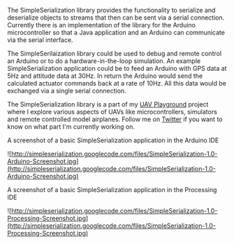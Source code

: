 The SimpleSerialization library provides the functionality to serialize and deserialize objects to streams that then can be sent via a serial connection.
Currently there is an implementation of the library for the Arduino microcontroller so that a Java application and an Arduino can communicate via the serial interface.

The SimpleSerilaization library could be used to debug and remote control an Arduino or to do a hardware-in-the-loop simulation.
An example SimpleSerialization application could be to feed an Arduino with GPS data at 5Hz and attitude data at 30Hz. In return the Arduino would send the calculated actuator commands back at a rate of 10Hz. All this data would be exchanged via a single serial connection.

The SimpleSerialization library is a part of my <a href='http://code.google.com/p/uavplayground/'>UAV Playground</a> project where I explore various aspects of UAVs like microcontrollers, simulators and remote controlled model airplanes.
Follow me on [Twitter](http://twitter.com/jarontec) if you want to know on what part I'm currently working on.


A screenshot of a basic SimpleSerialization application in the Arduino IDE

![http://simpleserialization.googlecode.com/files/SimpleSerialization-1.0-Arduino-Screenshot.jpg](http://simpleserialization.googlecode.com/files/SimpleSerialization-1.0-Arduino-Screenshot.jpg)

A screenshot of a basic SimpleSerialization application in the Processing IDE

![http://simpleserialization.googlecode.com/files/SimpleSerialization-1.0-Processing-Screenshot.jpg](http://simpleserialization.googlecode.com/files/SimpleSerialization-1.0-Processing-Screenshot.jpg)